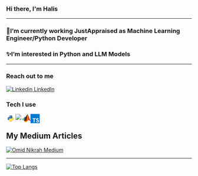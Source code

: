 ### Hi there, I'm Halis
---
###  :eyes:I’m currently working JustAppraised as Machine Learning Engineer/Python Developer
### :sparkles:I’m interested in Python and LLM Models
---
### Reach out to me
[![Linkedin](https://i.stack.imgur.com/gVE0j.png) LinkedIn](hhttps://www.linkedin.com/in/halis-manaz-5946431a4/)
&nbsp;
<br />

### Tech I use
<img align="left" src="https://raw.githubusercontent.com/github/explore/80688e429a7d4ef2fca1e82350fe8e3517d3494d/topics/python/python.png" widht="25" height="25">
<img align="left" src="https://upload.wikimedia.org/wikipedia/commons/thumb/0/05/Go_Logo_Blue.svg/1200px-Go_Logo_Blue.svg.png" widht="25" height="25">
<img align="left" src="https://raw.githubusercontent.com/github/explore/80688e429a7d4ef2fca1e82350fe8e3517d3494d/topics/matlab/matlab.png" widht="25" height="25">
<img align="left" src="https://raw.githubusercontent.com/github/explore/80688e429a7d4ef2fca1e82350fe8e3517d3494d/topics/typescript/typescript.png" widht="25" height="25">
<br />

## My Medium Articles
[![Omid Nikrah Medium](https://github-readme-medium.vercel.app/?username=halismanaz)](https://medium.com/@halismanaz)

---
[![Top Langs](https://github-readme-stats.vercel.app/api/top-langs/?username=halismanaz&layout=compact)](https://github.com/halismanaz/github-readme-stats)


